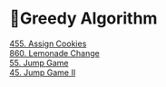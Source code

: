 # 🚀Greedy Algorithm
<a href="https://github.com/Shubx10/algorithms/blob/main/Greedy/455.%20AssignCookies.cpp">455. Assign Cookies</a><br>
<a href="https://github.com/Shubx10/algorithms/blob/main/Greedy/860.%20LemonadeChange.cpp">860. Lemonade Change</a><br>
<a href="https://github.com/Shubx10/algorithms/blob/main/Greedy/55.%20JumpGame.cpp">55. Jump Game</a><br>
<a href="https://github.com/Shubx10/algorithms/blob/main/Greedy/45.%20JumpGameII.cpp">45. Jump Game II</a><br>
